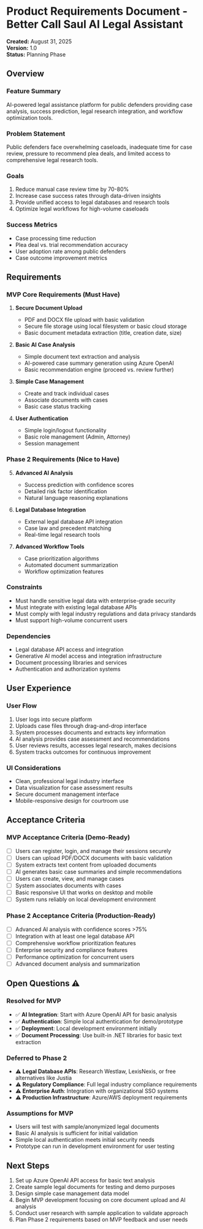 # Product Requirements Document - Better Call Saul AI Legal Assistant

**Created:** August 31, 2025  
**Version:** 1.0  
**Status:** Planning Phase

## Overview

### Feature Summary
AI-powered legal assistance platform for public defenders providing case analysis, success prediction, legal research integration, and workflow optimization tools.

### Problem Statement
Public defenders face overwhelming caseloads, inadequate time for case review, pressure to recommend plea deals, and limited access to comprehensive legal research tools.

### Goals
1. Reduce manual case review time by 70-80%
2. Increase case success rates through data-driven insights
3. Provide unified access to legal databases and research tools
4. Optimize legal workflows for high-volume caseloads

### Success Metrics
- Case processing time reduction
- Plea deal vs. trial recommendation accuracy
- User adoption rate among public defenders
- Case outcome improvement metrics

## Requirements

### MVP Core Requirements (Must Have)
1. **Secure Document Upload**
   - PDF and DOCX file upload with basic validation
   - Secure file storage using local filesystem or basic cloud storage
   - Basic document metadata extraction (title, creation date, size)

2. **Basic AI Case Analysis**
   - Simple document text extraction and analysis
   - AI-powered case summary generation using Azure OpenAI
   - Basic recommendation engine (proceed vs. review further)

3. **Simple Case Management**
   - Create and track individual cases
   - Associate documents with cases
   - Basic case status tracking

4. **User Authentication**
   - Simple login/logout functionality
   - Basic role management (Admin, Attorney)
   - Session management

### Phase 2 Requirements (Nice to Have)
5. **Advanced AI Analysis**
   - Success prediction with confidence scores
   - Detailed risk factor identification
   - Natural language reasoning explanations

6. **Legal Database Integration**
   - External legal database API integration
   - Case law and precedent matching
   - Real-time legal research tools

7. **Advanced Workflow Tools**
   - Case prioritization algorithms
   - Automated document summarization
   - Workflow optimization features

### Constraints
- Must handle sensitive legal data with enterprise-grade security
- Must integrate with existing legal database APIs
- Must comply with legal industry regulations and data privacy standards
- Must support high-volume concurrent users

### Dependencies
- Legal database API access and integration
- Generative AI model access and integration infrastructure
- Document processing libraries and services
- Authentication and authorization systems

## User Experience

### User Flow
1. User logs into secure platform
2. Uploads case files through drag-and-drop interface
3. System processes documents and extracts key information
4. AI analysis provides case assessment and recommendations
5. User reviews results, accesses legal research, makes decisions
6. System tracks outcomes for continuous improvement

### UI Considerations
- Clean, professional legal industry interface
- Data visualization for case assessment results
- Secure document management interface
- Mobile-responsive design for courtroom use

## Acceptance Criteria

### MVP Acceptance Criteria (Demo-Ready)
- [ ] Users can register, login, and manage their sessions securely
- [ ] Users can upload PDF/DOCX documents with basic validation
- [ ] System extracts text content from uploaded documents
- [ ] AI generates basic case summaries and simple recommendations
- [ ] Users can create, view, and manage cases
- [ ] System associates documents with cases
- [ ] Basic responsive UI that works on desktop and mobile
- [ ] System runs reliably on local development environment

### Phase 2 Acceptance Criteria (Production-Ready)
- [ ] Advanced AI analysis with confidence scores >75%
- [ ] Integration with at least one legal database API
- [ ] Comprehensive workflow prioritization features
- [ ] Enterprise security and compliance features
- [ ] Performance optimization for concurrent users
- [ ] Advanced document analysis and summarization

## Open Questions ⚠️

### Resolved for MVP
- ✅ **AI Integration**: Start with Azure OpenAI API for basic analysis
- ✅ **Authentication**: Simple local authentication for demo/prototype
- ✅ **Deployment**: Local development environment initially
- ✅ **Document Processing**: Use built-in .NET libraries for basic text extraction

### Deferred to Phase 2
- ⚠️ **Legal Database APIs**: Research Westlaw, LexisNexis, or free alternatives like Justia
- ⚠️ **Regulatory Compliance**: Full legal industry compliance requirements
- ⚠️ **Enterprise Auth**: Integration with organizational SSO systems
- ⚠️ **Production Infrastructure**: Azure/AWS deployment requirements

### Assumptions for MVP
- Users will test with sample/anonymized legal documents
- Basic AI analysis is sufficient for initial validation
- Simple local authentication meets initial security needs
- Prototype can run in development environment for user testing

## Next Steps
1. Set up Azure OpenAI API access for basic text analysis
2. Create sample legal documents for testing and demo purposes
3. Design simple case management data model
4. Begin MVP development focusing on core document upload and AI analysis
5. Conduct user research with sample application to validate approach
6. Plan Phase 2 requirements based on MVP feedback and user needs
